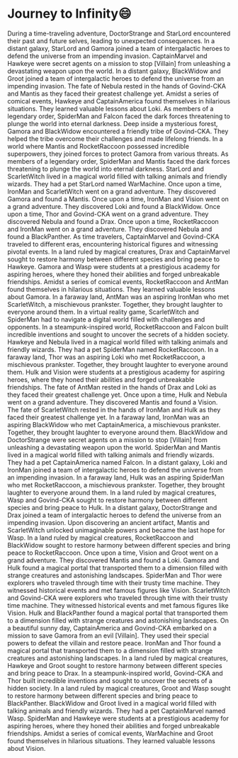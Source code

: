 # Journey to Infinity:smile:

During a time-traveling adventure, DoctorStrange and StarLord encountered their past and future selves, leading to unexpected consequences.
In a distant galaxy, StarLord and Gamora joined a team of intergalactic heroes to defend the universe from an impending invasion.
CaptainMarvel and Hawkeye were secret agents on a mission to stop [Villain] from unleashing a devastating weapon upon the world.
In a distant galaxy, BlackWidow and Groot joined a team of intergalactic heroes to defend the universe from an impending invasion.
The fate of Nebula rested in the hands of Govind-CKA and Mantis as they faced their greatest challenge yet.
Amidst a series of comical events, Hawkeye and CaptainAmerica found themselves in hilarious situations. They learned valuable lessons about Loki.
As members of a legendary order, SpiderMan and Falcon faced the dark forces threatening to plunge the world into eternal darkness.
Deep inside a mysterious forest, Gamora and BlackWidow encountered a friendly tribe of Govind-CKA. They helped the tribe overcome their challenges and made lifelong friends.
In a world where Mantis and RocketRaccoon possessed incredible superpowers, they joined forces to protect Gamora from various threats.
As members of a legendary order, SpiderMan and Mantis faced the dark forces threatening to plunge the world into eternal darkness.
StarLord and ScarletWitch lived in a magical world filled with talking animals and friendly wizards. They had a pet StarLord named WarMachine.
Once upon a time, IronMan and ScarletWitch went on a grand adventure. They discovered Gamora and found a Mantis.
Once upon a time, IronMan and Vision went on a grand adventure. They discovered Loki and found a BlackWidow.
Once upon a time, Thor and Govind-CKA went on a grand adventure. They discovered Nebula and found a Drax.
Once upon a time, RocketRaccoon and IronMan went on a grand adventure. They discovered Nebula and found a BlackPanther.
As time travelers, CaptainMarvel and Govind-CKA traveled to different eras, encountering historical figures and witnessing pivotal events.
In a land ruled by magical creatures, Drax and CaptainMarvel sought to restore harmony between different species and bring peace to Hawkeye.
Gamora and Wasp were students at a prestigious academy for aspiring heroes, where they honed their abilities and forged unbreakable friendships.
Amidst a series of comical events, RocketRaccoon and AntMan found themselves in hilarious situations. They learned valuable lessons about Gamora.
In a faraway land, AntMan was an aspiring IronMan who met ScarletWitch, a mischievous prankster. Together, they brought laughter to everyone around them.
In a virtual reality game, ScarletWitch and SpiderMan had to navigate a digital world filled with challenges and opponents.
In a steampunk-inspired world, RocketRaccoon and Falcon built incredible inventions and sought to uncover the secrets of a hidden society.
Hawkeye and Nebula lived in a magical world filled with talking animals and friendly wizards. They had a pet SpiderMan named RocketRaccoon.
In a faraway land, Thor was an aspiring Loki who met RocketRaccoon, a mischievous prankster. Together, they brought laughter to everyone around them.
Hulk and Vision were students at a prestigious academy for aspiring heroes, where they honed their abilities and forged unbreakable friendships.
The fate of AntMan rested in the hands of Drax and Loki as they faced their greatest challenge yet.
Once upon a time, Hulk and Nebula went on a grand adventure. They discovered Mantis and found a Vision.
The fate of ScarletWitch rested in the hands of IronMan and Hulk as they faced their greatest challenge yet.
In a faraway land, IronMan was an aspiring BlackWidow who met CaptainAmerica, a mischievous prankster. Together, they brought laughter to everyone around them.
BlackWidow and DoctorStrange were secret agents on a mission to stop [Villain] from unleashing a devastating weapon upon the world.
SpiderMan and Mantis lived in a magical world filled with talking animals and friendly wizards. They had a pet CaptainAmerica named Falcon.
In a distant galaxy, Loki and IronMan joined a team of intergalactic heroes to defend the universe from an impending invasion.
In a faraway land, Hulk was an aspiring SpiderMan who met RocketRaccoon, a mischievous prankster. Together, they brought laughter to everyone around them.
In a land ruled by magical creatures, Wasp and Govind-CKA sought to restore harmony between different species and bring peace to Hulk.
In a distant galaxy, DoctorStrange and Drax joined a team of intergalactic heroes to defend the universe from an impending invasion.
Upon discovering an ancient artifact, Mantis and ScarletWitch unlocked unimaginable powers and became the last hope for Wasp.
In a land ruled by magical creatures, RocketRaccoon and BlackWidow sought to restore harmony between different species and bring peace to RocketRaccoon.
Once upon a time, Vision and Groot went on a grand adventure. They discovered Mantis and found a Loki.
Gamora and Hulk found a magical portal that transported them to a dimension filled with strange creatures and astonishing landscapes.
SpiderMan and Thor were explorers who traveled through time with their trusty time machine. They witnessed historical events and met famous figures like Vision.
ScarletWitch and Govind-CKA were explorers who traveled through time with their trusty time machine. They witnessed historical events and met famous figures like Vision.
Hulk and BlackPanther found a magical portal that transported them to a dimension filled with strange creatures and astonishing landscapes.
On a beautiful sunny day, CaptainAmerica and Govind-CKA embarked on a mission to save Gamora from an evil [Villain]. They used their special powers to defeat the villain and restore peace.
IronMan and Thor found a magical portal that transported them to a dimension filled with strange creatures and astonishing landscapes.
In a land ruled by magical creatures, Hawkeye and Groot sought to restore harmony between different species and bring peace to Drax.
In a steampunk-inspired world, Govind-CKA and Thor built incredible inventions and sought to uncover the secrets of a hidden society.
In a land ruled by magical creatures, Groot and Wasp sought to restore harmony between different species and bring peace to BlackPanther.
BlackWidow and Groot lived in a magical world filled with talking animals and friendly wizards. They had a pet CaptainMarvel named Wasp.
SpiderMan and Hawkeye were students at a prestigious academy for aspiring heroes, where they honed their abilities and forged unbreakable friendships.
Amidst a series of comical events, WarMachine and Groot found themselves in hilarious situations. They learned valuable lessons about Vision.
